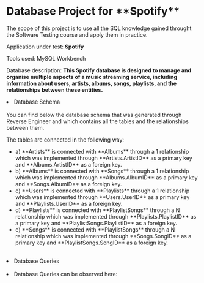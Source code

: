<h1> Database Project for **Spotify** </h1>

The scope of this project is to use all the SQL knowledge gained throught the Software Testing course and apply them in practice.

Application under test: **Spotify**

Tools used: MySQL Workbench

Database description: **This Spotify database is designed to manage and organise multiple aspects of a music streaming service, including information about users, artists, albums, songs, playlists, and the relationships between these entities.**

<o>
<li> Database Schema </li>
<br>   
   You can find below the database schema that was generated through Reverse Engineer and which contains all the tables and the relationships between them.
   
   The tables are connected in the following way:
   <ul>
   <li>a) **Artists** is connected with **Albums** through a 1 relationship which was implemented through                                                          
     **Artists.ArtistID** as a primary key and **Albums.ArtistID** as a foreign key. </li>
   <li>b) **Albums** is connected with **Songs** through a 1 relationship which was implemented through                                                     
     **Albums.AlbumID** as a primary key and **Songs.AlbumID** as a foreign key.</li>
   <li>c) **Users** is connected with **Playlists** through a 1 relationship which was implemented through                                                        
     **Users.UserID** as a primary key and **Playlists.UserID** as a foreign key.</li>
   <li>d) **Playlists** is connected with **PlaylistSongs** through a N relationship which was implemented through                                            
     **Playlists.PlaylistID** as a primary key and **PlaylistSongs.PlaylistID** as a foreign key.</li>
   <li>e) **Songs** is connected with **PlaylistSongs** through a N relationship which was implemented through                                                
     **Songs.SongID** as a primary key and **PlaylistSongs.SongID** as a foreign key.</li>
   </ul> <br>

<li>Database Queries</li><br>

<li>Database Queries can be observed here: </li>
  
  

